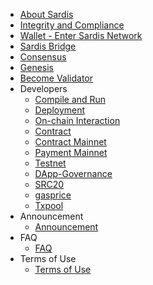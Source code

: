 - [About Sardis](intro.md)
- [Integrity and Compliance](Integrity.md)
- [Wallet - Enter Sardis Network](wallet.md)
- [Sardis Bridge](sardisbridge.md)
- [Consensus](consensus.md)
- [Genesis](genesis.md)
- [Become Validator](Validator.md)
- Developers
    - [Compile and Run](dev/install.md)
    - [Deployment](dev/deploy.md)
    - [On-chain Interaction](dev/sdk.md)
    - [Contract](dev/contract.md)
    - [Contract Mainnet](mainnet-contract.md)
    - [Payment Mainnet](mainnet-payment.md)
    - [Testnet](testnet.md)
    - [DApp-Governance](dev/dapp-gov.md)
    - [SRC20](dev/src20.md)
    - [gasprice](dev/gasprice.md)
    - [Txpool](dev/txpool.md)
- Announcement
    - [Announcement](Announcement.md)
- FAQ
    - [FAQ](faq.md)
- Terms of Use
    - [Terms of Use](disclaimer.md)
    
